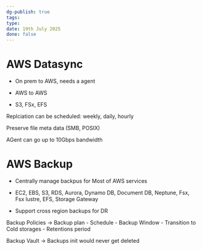 ```yaml
---
dg-publish: true
tags: 
type: 
date: 19th July 2025
done: false
---
```


# AWS Datasync
- On prem to AWS, needs a agent
- AWS to AWS

- S3, FSx, EFS

Replciation can be scheduled: weekly, daily, hourly

Preserve file meta data (SMB, POSIX)

AGent can go up to 10Gbps bandwidth

# AWS Backup
- Centrally manage backpus for Most of AWS services
- EC2, EBS, S3, RDS, Aurora, Dynamo DB, Document DB, Neptune, Fsx, Fsx lustre, EFS, Storage Gateway

- Support cross region backups for DR

Backup Policies -> Backup plan
    - Schedule
    - Backup Window
    - Transition to Cold storages
    - Retentions period

Backup Vault -> Backups init would never get deleted
